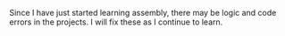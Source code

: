Since I have just started learning assembly, there may be logic and code errors in the projects. I will fix these as I continue to learn.
